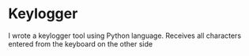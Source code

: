# Keylogger
I wrote a keylogger tool using Python language. Receives all characters entered from the keyboard on the other side
